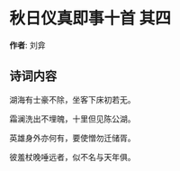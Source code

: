 # 秋日仪真即事十首  其四

**作者**: 刘弇

## 诗词内容

湖海有士豪不除，坐客下床初若无。

霜澜洗出不埋魄，十里但见陈公湖。

英雄身外亦何有，要使憎勿迁储胥。

彼羞杖晚唾远者，似不名与天年俱。

